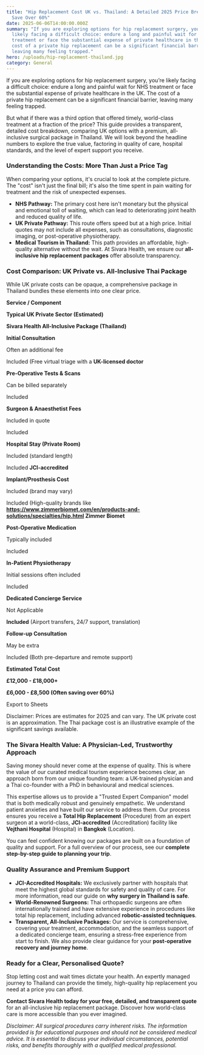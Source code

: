 ```yaml
---
title: "Hip Replacement Cost UK vs. Thailand: A Detailed 2025 Price Breakdown to
  Save Over 60%"
date: 2025-06-06T14:00:00.000Z
summary: "If you are exploring options for hip replacement surgery, you’re
  likely facing a difficult choice: endure a long and painful wait for NHS
  treatment or face the substantial expense of private healthcare in the UK. The
  cost of a private hip replacement can be a significant financial barrier,
  leaving many feeling trapped."
hero: /uploads/hip-replacement-thailand.jpg
category: General
---
```

If you are exploring options for hip replacement surgery, you’re likely facing a difficult choice: endure a long and painful wait for NHS treatment or face the substantial expense of private healthcare in the UK. The cost of a private hip replacement can be a significant financial barrier, leaving many feeling trapped.

But what if there was a third option that offered timely, world-class treatment at a fraction of the price? This guide provides a transparent, detailed cost breakdown, comparing UK options with a premium, all-inclusive surgical package in Thailand. We will look beyond the headline numbers to explore the true value, factoring in quality of care, hospital standards, and the level of expert support you receive.

### **Understanding the Costs: More Than Just a Price Tag**

When comparing your options, it's crucial to look at the complete picture. The "cost" isn't just the final bill; it's also the time spent in pain waiting for treatment and the risk of unexpected expenses.

* **NHS Pathway:** The primary cost here isn't monetary but the physical and emotional toll of waiting, which can lead to deteriorating joint health and reduced quality of life.
* **UK Private Pathway:** This route offers speed but at a high price. Initial quotes may not include all expenses, such as consultations, diagnostic imaging, or post-operative physiotherapy.
* **Medical Tourism in Thailand:** This path provides an affordable, high-quality alternative without the wait. At Sivara Health, we ensure our **all-inclusive hip replacement packages** offer absolute transparency.

### **Cost Comparison: UK Private vs. All-Inclusive Thai Package**

While UK private costs can be opaque, a comprehensive package in Thailand bundles these elements into one clear price.

**Service / Component**

**Typical UK Private Sector (Estimated)**

**Sivara Health All-Inclusive Package (Thailand)**

**Initial Consultation**

Often an additional fee

Included (Free virtual triage with a **UK-licensed doctor**

**Pre-Operative Tests & Scans**

Can be billed separately

Included

**Surgeon & Anaesthetist Fees**

Included in quote

Included

**Hospital Stay (Private Room)**

Included (standard length)

Included **JCI-accredited**

**Implant/Prosthesis Cost**

Included (brand may vary)

Included (High-quality brands like **<https://www.zimmerbiomet.com/en/products-and-solutions/specialties/hip.html> Zimmer Biomet**

**Post-Operative Medication**

Typically included

Included

**In-Patient Physiotherapy**

Initial sessions often included

Included

**Dedicated Concierge Service**

Not Applicable

**Included** (Airport transfers, 24/7 support, translation)

**Follow-up Consultation**

May be extra

Included (Both pre-departure and remote support)

**Estimated Total Cost**

**£12,000 - £18,000+**

**£6,000 - £8,500 (Often saving over 60%)**

Export to Sheets

Disclaimer: Prices are estimates for 2025 and can vary. The UK private cost is an approximation. The Thai package cost is an illustrative example of the significant savings available.

### **The Sivara Health Value: A Physician-Led, Trustworthy Approach**

Saving money should never come at the expense of quality. This is where the value of our curated medical tourism experience becomes clear, an approach born from our unique founding team: a UK-trained physician and a Thai co-founder with a PhD in behavioural and medical sciences.

This expertise allows us to provide a "Trusted Expert Companion" model that is both medically robust and genuinely empathetic. We understand patient anxieties and have built our service to address them. Our process ensures you receive a **Total Hip Replacement** (Procedure) from an expert surgeon at a world-class, **JCI-accredited** (Accreditation) facility like **Vejthani Hospital** (Hospital) in **Bangkok** (Location).

You can feel confident knowing our packages are built on a foundation of quality and support. For a full overview of our process, see our **complete step-by-step guide to planning your trip**.

### **Quality Assurance and Premium Support**

* **JCI-Accredited Hospitals:** We exclusively partner with hospitals that meet the highest global standards for safety and quality of care. For more information, read our guide on **why surgery in Thailand is safe**.
* **World-Renowned Surgeons:** Thai orthopaedic surgeons are often internationally trained and have extensive experience in procedures like total hip replacement, including advanced **robotic-assisted techniques**.
* **Transparent, All-Inclusive Packages:** Our service is comprehensive, covering your treatment, accommodation, and the seamless support of a dedicated concierge team, ensuring a stress-free experience from start to finish. We also provide clear guidance for your **post-operative recovery and journey home**.

### **Ready for a Clear, Personalised Quote?**

Stop letting cost and wait times dictate your health. An expertly managed journey to Thailand can provide the timely, high-quality hip replacement you need at a price you can afford.

**Contact Sivara Health today for your free, detailed, and transparent quote** for an all-inclusive hip replacement package. Discover how world-class care is more accessible than you ever imagined.





*Disclaimer: All surgical procedures carry inherent risks. The information provided is for educational purposes and should not be considered medical advice. It is essential to discuss your individual circumstances, potential risks, and benefits thoroughly with a qualified medical professional.*
